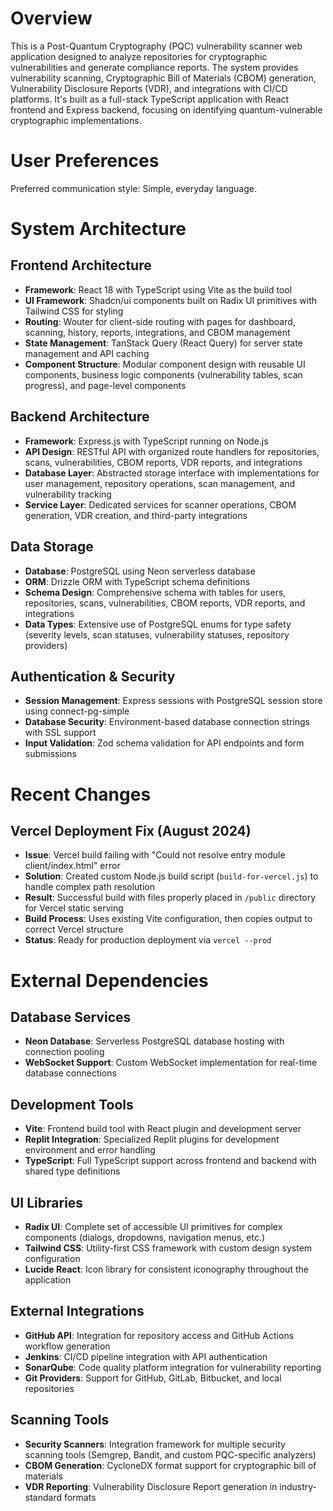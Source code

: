 # Overview

This is a Post-Quantum Cryptography (PQC) vulnerability scanner web application designed to analyze repositories for cryptographic vulnerabilities and generate compliance reports. The system provides vulnerability scanning, Cryptographic Bill of Materials (CBOM) generation, Vulnerability Disclosure Reports (VDR), and integrations with CI/CD platforms. It's built as a full-stack TypeScript application with React frontend and Express backend, focusing on identifying quantum-vulnerable cryptographic implementations.

# User Preferences

Preferred communication style: Simple, everyday language.

# System Architecture

## Frontend Architecture
- **Framework**: React 18 with TypeScript using Vite as the build tool
- **UI Framework**: Shadcn/ui components built on Radix UI primitives with Tailwind CSS for styling
- **Routing**: Wouter for client-side routing with pages for dashboard, scanning, history, reports, integrations, and CBOM management
- **State Management**: TanStack Query (React Query) for server state management and API caching
- **Component Structure**: Modular component design with reusable UI components, business logic components (vulnerability tables, scan progress), and page-level components

## Backend Architecture
- **Framework**: Express.js with TypeScript running on Node.js
- **API Design**: RESTful API with organized route handlers for repositories, scans, vulnerabilities, CBOM reports, VDR reports, and integrations
- **Database Layer**: Abstracted storage interface with implementations for user management, repository operations, scan management, and vulnerability tracking
- **Service Layer**: Dedicated services for scanner operations, CBOM generation, VDR creation, and third-party integrations

## Data Storage
- **Database**: PostgreSQL using Neon serverless database
- **ORM**: Drizzle ORM with TypeScript schema definitions
- **Schema Design**: Comprehensive schema with tables for users, repositories, scans, vulnerabilities, CBOM reports, VDR reports, and integrations
- **Data Types**: Extensive use of PostgreSQL enums for type safety (severity levels, scan statuses, vulnerability statuses, repository providers)

## Authentication & Security
- **Session Management**: Express sessions with PostgreSQL session store using connect-pg-simple
- **Database Security**: Environment-based database connection strings with SSL support
- **Input Validation**: Zod schema validation for API endpoints and form submissions

# Recent Changes

## Vercel Deployment Fix (August 2024)
- **Issue**: Vercel build failing with "Could not resolve entry module client/index.html" error
- **Solution**: Created custom Node.js build script (`build-for-vercel.js`) to handle complex path resolution
- **Result**: Successful build with files properly placed in `/public` directory for Vercel static serving
- **Build Process**: Uses existing Vite configuration, then copies output to correct Vercel structure
- **Status**: Ready for production deployment via `vercel --prod`

# External Dependencies

## Database Services
- **Neon Database**: Serverless PostgreSQL database hosting with connection pooling
- **WebSocket Support**: Custom WebSocket implementation for real-time database connections

## Development Tools
- **Vite**: Frontend build tool with React plugin and development server
- **Replit Integration**: Specialized Replit plugins for development environment and error handling
- **TypeScript**: Full TypeScript support across frontend and backend with shared type definitions

## UI Libraries
- **Radix UI**: Complete set of accessible UI primitives for complex components (dialogs, dropdowns, navigation menus, etc.)
- **Tailwind CSS**: Utility-first CSS framework with custom design system configuration
- **Lucide React**: Icon library for consistent iconography throughout the application

## External Integrations
- **GitHub API**: Integration for repository access and GitHub Actions workflow generation
- **Jenkins**: CI/CD pipeline integration with API authentication
- **SonarQube**: Code quality platform integration for vulnerability reporting
- **Git Providers**: Support for GitHub, GitLab, Bitbucket, and local repositories

## Scanning Tools
- **Security Scanners**: Integration framework for multiple security scanning tools (Semgrep, Bandit, and custom PQC-specific analyzers)
- **CBOM Generation**: CycloneDX format support for cryptographic bill of materials
- **VDR Reporting**: Vulnerability Disclosure Report generation in industry-standard formats